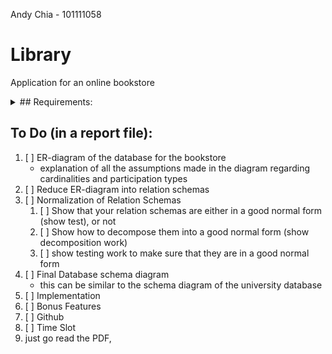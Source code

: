 Andy Chia - 101111058

# Library

Application for an online bookstore

<details>
<summary>## Requirements:</summary>

- [ ] Search
  - [ ] Book Name
  - [ ] Author Name
  - [ ] ISBN
  - [ ] genre
  - [ ] ect...
- [ ] Book Selection
  - [ ] Information on Author(s)
  - [ ] genre
  - [ ] publisher
  - [ ] number of pages
  - [ ] price
  - [ ] ect
- [ ] Checkout
  - [ ] Checkout basket
    - [ ] Can carry as many as they want
  - [ ] User has to be registered
  - [ ] Checking out
    - [ ] Billing information
    - [ ] shipping information
    - [ ] (can be diffrent from saved in account)
- [ ] Tracking Number
  - [ ] Tracking number is given after checkout has been completed
  - [ ] User can use tracking number to track where the order is
    - this is going to be carried out by a third party service
  - [ ] The online bookstore should have the tracking information availaible for when the user inquires about an order using the order number
- [ ] All books are shipped from one warehouse
- [ ] Bookstore Owners
  - [ ] Add new Books
  - [ ] Remove Books
- [ ] Publishers
  - [ ] name
  - [ ] address
  - [ ] email address
  - [ ] phone number(s)
  - [ ] banking account
    - The banking account for publishers is used to transfer a percentage of the sales of books published by these publishers
   - [ ] Variable percentage 
     - [ ] changes beteween books
- [ ] Sales
  - [ ] sales vs. expenditures
  - [ ] sales per genres
  - [ ] sales per author
  - [ ] ect...
- [ ] Automation
  - [ ] When remaining quantity is less than a threshold, the application should automaticlly send an email to the publishers of the limited books to order a number of books that was sold in the previous month
</details>

## To Do (in a report file):
1. [ ] ER-diagram of the database for the bookstore
   - explanation of all the assumptions made in the diagram regarding cardinalities and participation types
2. [ ] Reduce ER-diagram into relation schemas
3. [ ] Normalization of Relation Schemas
   1. [ ] Show that your relation schemas are either in a good normal form (show test), or not
   2. [ ] Show how to decompose them into a good normal form (show decomposition work)
   3. [ ] show testing work to make sure that they are in a good normal form
4. [ ] Final Database schema diagram
   - this can be similar to the schema diagram of the university database
5. [ ] Implementation
6. [ ] Bonus Features
7. [ ] Github
8. [ ] Time Slot 
9. just go read the PDF,
